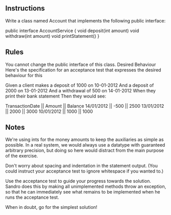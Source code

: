 Instructions
---
Write a class named Account that implements the following public interface:

public interface AccountService
{
void deposit(int amount)
void withdraw(int amount)
void printStatement()
}


Rules
---
You cannot change the public interface of this class.
Desired Behaviour
Here's the specification for an acceptance test that expresses the desired behaviour for this

Given a client makes a deposit of 1000 on 10-01-2012
And a deposit of 2000 on 13-01-2012
And a withdrawal of 500 on 14-01-2012
When they print their bank statement
Then they would see:

TransactionDate       || Amount || Balance
14/01/2012 || -500   || 2500
13/01/2012 || 2000   || 3000
10/01/2012 || 1000   || 1000


Notes
---
We're using ints for the money amounts to keep the auxiliaries as simple as possible. In a real system, we would always use a datatype with guaranteed arbitrary precision, but doing so here would distract from the main purpose of the exercise.

Don't worry about spacing and indentation in the statement output. (You could instruct your acceptance test to ignore whitespace if you wanted to.)

Use the acceptance test to guide your progress towards the solution. Sandro does this by making all unimplemented methods throw an exception, so that he can immediately see what remains to be implemented when he runs the acceptance test.

When in doubt, go for the simplest solution!